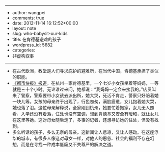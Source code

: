 - --
- author: wangpei
- comments: true
- date: 2012-11-14 16:12:52+00:00
- layout: note
- slug: who-babysit-our-kids
- title: 在肯德基避难的孩子
- wordpress_id: 5682
- categories:
- 非虚构叙事
- --
- 在古代欧洲，教堂是人们寻求庇护的避难所，在当代中国，肯德基承担了类似的职能。
- [《都市快报》报道](http://hznews.hangzhou.com.cn/shehui/content/2012-11/14/content_4473848.htm)，在杭州一家肯德基里，一个七岁小女孩坐着等妈妈，一等就是三十个小时。无论谁过来问，她都说：“我妈妈一定会来接我的。”店员叫来了警察，警察要带小女孩去派出所，她大哭，死活不肯走，警察只好陪着她一块儿等。女孩的母亲终于出现了，行色匆匆，满脸疲惫，女儿抱着她大哭，她也落了泪。这位母亲解释说，全家刚到杭州，她要忙着搬家，女儿无人照看，入学还没有着落，住处也没有空调，想到肯德基又安全有暖和，就让女儿在这里等她。这对母女随后走了，多事的记者，还想寻访她的住处，但没有找到。
- 多么听话的孩子，多么无奈的母亲。这新闻让人悲凉，又让人感动。在这座浮华的城市，有很多人像这对母女一样，对他人的恩慈、社会的福利不存在幻想，而是在寻找一种成本低廉又不失尊严的解决之道。
